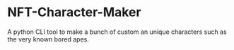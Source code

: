 # NFT-Character-Maker
A python CLI tool to make a bunch of custom an unique characters such as the very known bored apes.
